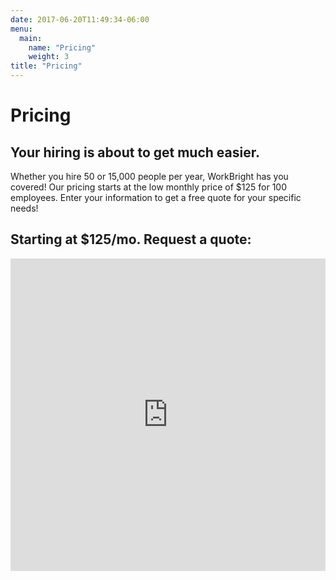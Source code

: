 ```yaml
---
date: 2017-06-20T11:49:34-06:00
menu:
  main:
    name: "Pricing"
    weight: 3
title: "Pricing"
---
```


# Pricing

## Your hiring is about to get much easier.

Whether you hire 50 or 15,000 people per year, WorkBright has you covered! Our pricing starts at the low monthly price of $125 for 100 employees. Enter your information to get a free quote for your specific needs!

## Starting at $125/mo. Request a quote:

<iframe src="http://www2.workbright.com/l/81162/2017-07-07/d3jgfx" width="100%" height="500" type="text/html" frameborder="0" allowTransparency="true" style="border: 0" class='pardot-form'></iframe>